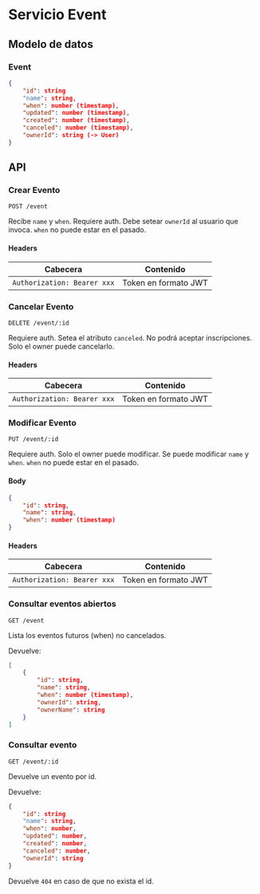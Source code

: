 
# Servicio Event

## Modelo de datos

### Event
```json
{
	"id": string
	"name": string,
	"when": number (timestamp),
	"updated": number (timestamp),
	"created": number (timestamp),
	"canceled": number (timestamp),
	"ownerId": string (-> User)
}
```

## API

### Crear Evento

`POST /event`

Recibe `name` y `when`. Requiere auth.
Debe setear `ownerId` al usuario que invoca.
`when` no puede estar en el pasado.

#### Headers
|Cabecera|Contenido|
|---|---|
|`Authorization: Bearer xxx`|Token en formato JWT|

### Cancelar Evento

`DELETE /event/:id`

Requiere auth.
Setea el atributo `canceled`. No podrá aceptar inscripciones. Solo el owner puede cancelarlo.

#### Headers
|Cabecera|Contenido|
|---|---|
|`Authorization: Bearer xxx`|Token en formato JWT|

### Modificar Evento

`PUT /event/:id`

Requiere auth. Solo el owner puede modificar.
Se puede modificar `name` y `when`. 
`when` no puede estar en el pasado.

#### Body
```json
{
	"id": string,
	"name": string,
	"when": number (timestamp)
}
```

#### Headers
|Cabecera|Contenido|
|---|---|
|`Authorization: Bearer xxx`|Token en formato JWT|


### Consultar eventos abiertos

`GET /event`

Lista los eventos futuros (when) no cancelados.

Devuelve:

```json
[
	{
		"id": string,
		"name": string,
		"when": number (timestamp),
		"ownerId": string,
		"ownerName": string
	}
]
```

### Consultar evento

`GET /event/:id`

Devuelve un evento por id.

Devuelve:

```json
{
	"id": string
	"name": string,
	"when": number,
	"updated": number,
	"created": number,
	"canceled": number,
	"ownerId": string
}
```

Devuelve `404` en caso de que no exista el id.

